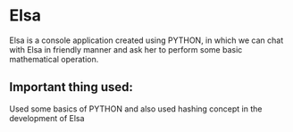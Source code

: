 # Elsa
Elsa is a console application created using PYTHON,
in which we can chat with Elsa in friendly manner and ask her to perform some basic mathematical operation. 

## Important thing used:
Used some basics of PYTHON and also used hashing concept in the development of Elsa
